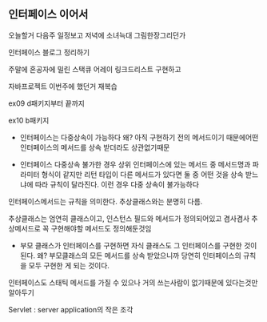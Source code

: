 ## 인터페이스 이어서

오늘할거 다음주 일정보고 저녁에 소녀늑대 그림한장그리던가

인터페이스 블로그 정리하기 

주말에 혼공자에 밀린 스택큐 어레이 링크드리스트 구현하고

자바프로젝트 이번주에 했던거 재복습



ex09 d패키지부터 끝까지

ex10 b패키지

* 인터페이스는 다중상속이 가능하다 
  왜? 아직 구현하기 전의 메서드이기 때문에어떤 인터페이스의 메서드를 상속 받더라도 상관없기때문

* 인터페이스 다중상속 불가한 경우
  상위 인터페이스에 있는 메서드 중 메서드명과 파라미터 형식이 같지만
  리턴 타입이 다른 메서드가 있다면 둘 중 어떤 것을 상속 받느냐에 따라 규칙이 달라진다. 이런 경우 다중 상속이 불가능하다

인터페이스메서드는 규칙을 의미한다. 추상클래스와는 분명히 다름.

추상클래스는 엄연히 클래스이고, 인스턴스 필드와 메서드가 정의되어있고 겸사겸사 추상메서드로 꼭 구현해야할 메서드도 정의해둔것임

* 부모 클래스가 인터페이스를 구현하면 자식 클래스도 그 인터페이스를 구현한 것이 된다.
  왜? 부모클래스의 모든 메서드를 상속 받았으니까 당연히 인터페이스의 규칙을 모두 구현한 게 되는 것이다.

인터페이스도 스태틱 메서드를 가질 수 있으나 거의 쓰는사람이 없기때문에 있다는것만 알아두기

Servlet : server application의 작은 조각

